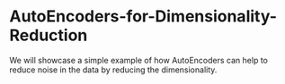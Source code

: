 # AutoEncoders-for-Dimensionality-Reduction
We will showcase a simple example of how AutoEncoders can help to reduce noise in the data by reducing the dimensionality.
